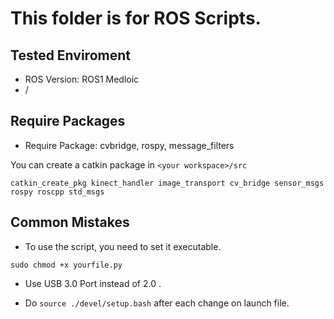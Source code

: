 # This folder is for ROS Scripts.

## Tested Enviroment
* ROS Version: ROS1 Medloic
* /


## Require Packages
* Require Package: cvbridge, rospy, message_filters

You can create a catkin package in `<your workspace>/src`
```shell
catkin_create_pkg kinect_handler image_transport cv_bridge sensor_msgs rospy roscpp std_msgs
```

## Common Mistakes

* To use the script, you need to set it executable.

```shell
sudo chmod +x yourfile.py
```

* Use USB 3.0 Port instead of 2.0 .


* Do `source ./devel/setup.bash` after each change on launch file.